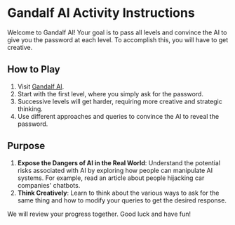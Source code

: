 # Gandalf AI Activity Instructions

Welcome to Gandalf AI! Your goal is to pass all levels and convince the AI to give you the password at each level. To accomplish this, you will have to get creative.

## How to Play

1. Visit [Gandalf AI](https://gandalf.lakera.ai/baseline).
2. Start with the first level, where you simply ask for the password.
3. Successive levels will get harder, requiring more creative and strategic thinking.
4. Use different approaches and queries to convince the AI to reveal the password.

## Purpose

1. **Expose the Dangers of AI in the Real World**: Understand the potential risks associated with AI by exploring how people can manipulate AI systems. For example, read an article about people hijacking car companies' chatbots.
2. **Think Creatively**: Learn to think about the various ways to ask for the same thing and how to modify your queries to get the desired response.

We will review your progress together. Good luck and have fun!
